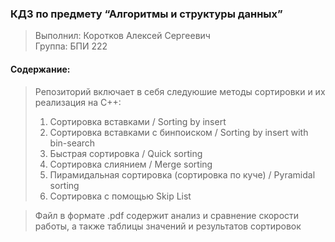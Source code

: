 ### КДЗ по предмету “Алгоритмы и структуры данных” 
> Выполнил: Коротков Алексей Сергеевич\
> Группа: БПИ 222<br>

#### Содержание:
> Репозиторий включает в себя следуюшие методы сортировки и их реализация на С++:
> 1. Сортировка вставками / Sorting by insert
> 2. Сортировка вставками с бинпоиском / Sorting by insert with bin-search
> 3. Быстрая сортировка / Quick sorting
> 4. Сортировка слиянием / Merge sorting
> 5. Пирамидальная сортировка (сортировка по куче) / Pyramidal sorting
> 6. Cортировка с помощью Skip List<br>

> Файл в формате .pdf содержит анализ и сравнение скорости работы, а также таблицы значений и результатов сортировок<br>
